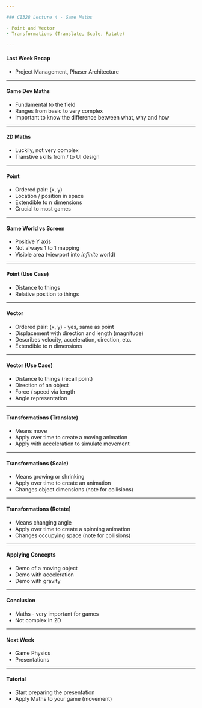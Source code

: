 ```yaml
---

### CI328 Lecture 4 - Game Maths

- Point and Vector
- Transformations (Translate, Scale, Rotate)

---
```


#### Last Week Recap

- Project Management, Phaser Architecture

---

#### Game Dev Maths

- Fundamental to the field
- Ranges from basic to very complex
- Important to know the difference between what, why and how

---

#### 2D Maths

- Luckily, not very complex
- Transtive skills from / to UI design

---

#### Point

- Ordered pair: (x, y)
- Location / position in space
- Extendible to n dimensions
- Crucial to most games

---

#### Game World vs Screen

- Positive Y axis
- Not always 1 to 1 mapping
- Visible area (viewport into _infinite_ world)

---

#### Point (Use Case)

- Distance to things
- Relative position to things

---

#### Vector

- Ordered pair: (x, y) - yes, same as point
- Displacement with direction and length (magnitude)
- Describes velocity, acceleration, direction, etc.
- Extendible to n dimensions

---

#### Vector (Use Case)

- Distance to things (recall point)
- Direction of an object
- Force / speed via length
- Angle representation

---

#### Transformations (Translate)

- Means move
- Apply over time to create a moving animation
- Apply with acceleration to simulate movement

---

#### Transformations (Scale)

- Means growing or shrinking
- Apply over time to create an animation
- Changes object dimensions (note for collisions)

---

#### Transformations (Rotate)

- Means changing angle
- Apply over time to create a spinning animation
- Changes occupying space (note for collisions)

---

#### Applying Concepts

- Demo of a moving object
- Demo with acceleration
- Demo with gravity

---

#### Conclusion

- Maths - very important for games
- Not complex in 2D

---

#### Next Week

- Game Physics
- Presentations

---

#### Tutorial

- Start preparing the presentation
- Apply Maths to your game (movement)

